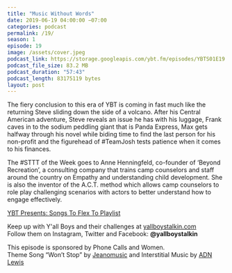 ```yaml
---
title: "Music Without Words"
date: 2019-06-19 04:00:00 −07:00
categories: podcast
permalink: /19/
season: 1
episode: 19
image: /assets/cover.jpeg
podcast_link: https://storage.googleapis.com/ybt.fm/episodes/YBTS01E19.mp3
podcast_file_size: 83.2 MB
podcast_duration: "57:43"
podcast_length: 83175119 bytes
layout: post
---
```


The fiery conclusion to this era of YBT is coming in fast much like the returning Steve sliding down the side of a volcano. After his Central American adventure, Steve reveals an issue he has with his luggage, Frank caves in to the sodium peddling giant that is Panda Express, Max gets halfway through his novel while biding time to find the last person for his non-profit and the figurehead of #TeamJosh tests patience when it comes to his finances.

The #STTT of the Week goes to Anne Henningfeld, co-founder of ‘Beyond Recreation’, a consulting company that trains camp counselors and staff around the country on Empathy and understanding child development. She is also the inventor of the A.C.T. method which allows camp counselors to role play challenging scenarios with actors to better understand how to engage effectively.

[YBT Presents: Songs To Flex To Playlist](https://open.spotify.com/playlist/26LW5GeaehbCI4IYQFaahC?si=Bbmg3sVzRQ2j3khavSde0w)

Keep up with Y'all Boys and their challenges at [yallboystalkin.com](https://yallboystalkin.com)
<br>Follow them on Instagram, Twitter and Facebook: **@yallboystalkin**

This episode is sponsored by Phone Calls and Women.
<br>Theme Song “Won’t Stop” by [Jeanomusic](https://www.jeanomusic.com/) and Interstitial Music by [ADN Lewis](https://www.adnlewis.com/)

